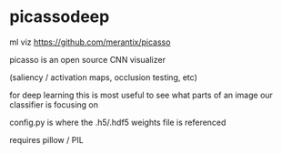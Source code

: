 # picassodeep
ml viz
https://github.com/merantix/picasso

picasso is an open source CNN visualizer

(saliency / activation maps, occlusion testing, etc)

for deep learning this is most useful to see what parts of an image our classifier is focusing on

config.py is where the .h5/.hdf5 weights file is referenced

requires pillow / PIL
